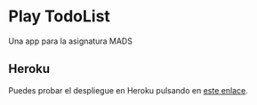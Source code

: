 # Play TodoList

Una app para la asignatura MADS

## Heroku

Puedes probar el despliegue en Heroku pulsando en [este enlace](https://morning-badlands-7819.herokuapp.com/).
